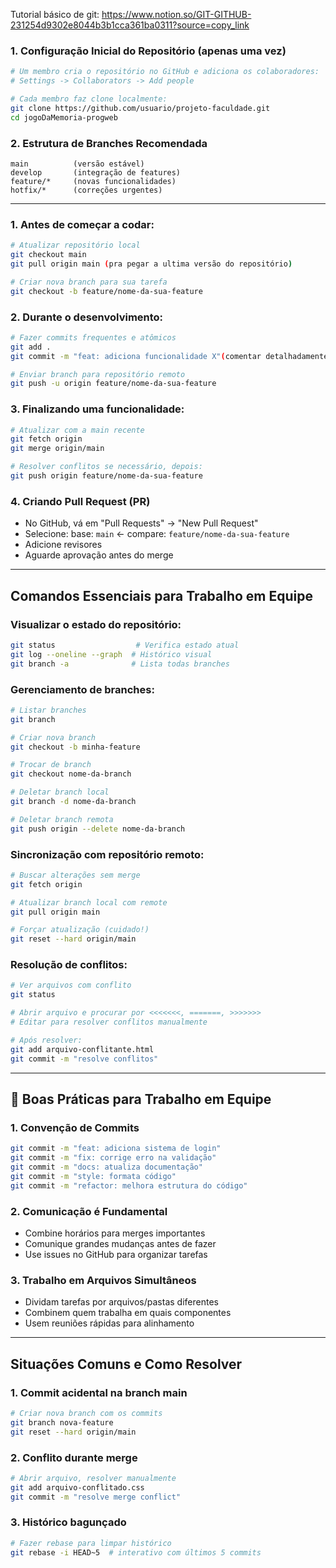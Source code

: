 Tutorial básico de git: https://www.notion.so/GIT-GITHUB-231254d9302e8044b3b1cca361ba0311?source=copy_link


### 1. **Configuração Inicial do Repositório (apenas uma vez)**
```bash
# Um membro cria o repositório no GitHub e adiciona os colaboradores:
# Settings -> Collaborators -> Add people

# Cada membro faz clone localmente:
git clone https://github.com/usuario/projeto-faculdade.git
cd jogoDaMemoria-progweb
```

### 2. **Estrutura de Branches Recomendada**
```
main          (versão estável)
develop       (integração de features)
feature/*     (novas funcionalidades)
hotfix/*      (correções urgentes)
```

---

### 1. **Antes de começar a codar:**
```bash
# Atualizar repositório local
git checkout main
git pull origin main (pra pegar a ultima versão do repositório)

# Criar nova branch para sua tarefa
git checkout -b feature/nome-da-sua-feature
```

### 2. **Durante o desenvolvimento:**
```bash
# Fazer commits frequentes e atômicos
git add .
git commit -m "feat: adiciona funcionalidade X"(comentar detalhadamente o que fez)

# Enviar branch para repositório remoto
git push -u origin feature/nome-da-sua-feature
```

### 3. **Finalizando uma funcionalidade:**
```bash
# Atualizar com a main recente
git fetch origin
git merge origin/main

# Resolver conflitos se necessário, depois:
git push origin feature/nome-da-sua-feature
```

### 4. **Criando Pull Request (PR)**
- No GitHub, vá em "Pull Requests" -> "New Pull Request"
- Selecione: base: `main` <- compare: `feature/nome-da-sua-feature`
- Adicione revisores
- Aguarde aprovação antes do merge

---

## **Comandos Essenciais para Trabalho em Equipe**

### Visualizar o estado do repositório:
```bash
git status                  # Verifica estado atual
git log --oneline --graph  # Histórico visual
git branch -a              # Lista todas branches
```

### Gerenciamento de branches:
```bash
# Listar branches
git branch

# Criar nova branch
git checkout -b minha-feature

# Trocar de branch
git checkout nome-da-branch

# Deletar branch local
git branch -d nome-da-branch

# Deletar branch remota
git push origin --delete nome-da-branch
```

### Sincronização com repositório remoto:
```bash
# Buscar alterações sem merge
git fetch origin

# Atualizar branch local com remote
git pull origin main

# Forçar atualização (cuidado!)
git reset --hard origin/main
```

### Resolução de conflitos:
```bash
# Ver arquivos com conflito
git status

# Abrir arquivo e procurar por <<<<<<<, =======, >>>>>>>
# Editar para resolver conflitos manualmente

# Após resolver:
git add arquivo-conflitante.html
git commit -m "resolve conflitos"
```

---

## 📝 **Boas Práticas para Trabalho em Equipe**

### 1. **Convenção de Commits**
```bash
git commit -m "feat: adiciona sistema de login"
git commit -m "fix: corrige erro na validação"
git commit -m "docs: atualiza documentação"
git commit -m "style: formata código"
git commit -m "refactor: melhora estrutura do código"
```

### 2. **Comunicação é Fundamental**
- Combine horários para merges importantes
- Comunique grandes mudanças antes de fazer
- Use issues no GitHub para organizar tarefas

### 3. **Trabalho em Arquivos Simultâneos**
- Dividam tarefas por arquivos/pastas diferentes
- Combinem quem trabalha em quais componentes
- Usem reuniões rápidas para alinhamento

---

##  **Situações Comuns e Como Resolver**

### 1. **Commit acidental na branch main**
```bash
# Criar nova branch com os commits
git branch nova-feature
git reset --hard origin/main
```

### 2. **Conflito durante merge**
```bash
# Abrir arquivo, resolver manualmente
git add arquivo-conflitado.css
git commit -m "resolve merge conflict"
```

### 3. **Histórico bagunçado**
```bash
# Fazer rebase para limpar histórico
git rebase -i HEAD~5  # interativo com últimos 5 commits
```



